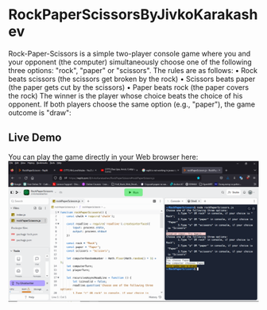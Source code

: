 # RockPaperScissorsByJivkoKarakashev
 Rock-Paper-Scissors is a simple two-player console game where you and your opponent (the computer) simultaneously choose one of the following three options: "rock", "paper" or "scissors". The rules are as follows: •	Rock beats scissors (the scissors get broken by the rock) •	Scissors beats paper (the paper gets cut by the scissors) •	Paper beats rock (the paper covers the rock) The winner is the player whose choice beats the choice of his opponent. If both players choose the same option (e.g., "paper"), the game outcome is "draw":

## Live Demo

You can play the game directly in your Web browser here:
[<img alt="Play Button" src="https://github.com/JivkoKarakashev/RockPaperScissorsByJivkoKarakashev/blob/main/Readme.png" />](https://replit.com/@JivkoKarakashev/RockPaperScissors#rockPaperScissors.js)
